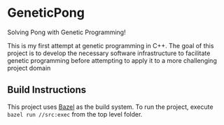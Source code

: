 # GeneticPong

Solving Pong with Genetic Programming!

This is my first attempt at genetic programming in C++. The goal of this project is to develop the necessary software infrastructure to facilitate genetic programming before attempting to apply it to a more challenging project domain

## Build Instructions

This project uses [Bazel](http://bazel.io) as the build system. To run the project, execute `bazel run //src:exec` from the top level folder.
